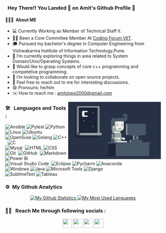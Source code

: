 ###  &nbsp; Hey There!! You Landed 🛬 on Amit's Github Profile 👋

#### 👨🏻‍💻 &nbsp;About ME 

- 💻 Currently Working as Member of Technical Staff II.
- 🙍‍♂️ Been a Core Committee Member At [Coding Forum,VIIT](https://github.com/codingforum-viit).
- 🎓 Pursued my bachelor's degree in Computer Engineering from Vishwakarma Institute of Information Technology,Pune.
- 🧐 I’m currently exploring things in area related to System Domain/Unix/Operating Systems.
- 🙂 Would like to grasp concepts of core c++ programming and competetive programming. 
- 👯 I’m looking to collaborate on open source projects.
- 💬 Feel free to reach out to me for interesting discussions. 
- 😄 Pronouns: he/him
- ✉️ How to reach me : [amitzope2000@gmail.com](amitzope2000@gmail.com)

<img alt="Night Coding" src="https://raw.githubusercontent.com/AVS1508/AVS1508/master/assets/Night-Coding.gif" align="right"/>

### 🛠 &nbsp; Languages and Tools : 
![Ansible](https://img.shields.io/badge/-Ansible-333333?style=flat&logo=ansible&logoColor=white)
![Pytest](https://img.shields.io/badge/-Pytest-444444?style=flat&logo=pytest)
![Python](https://img.shields.io/badge/-Python-333333?style=flat&logo=python)
![Linux](https://img.shields.io/badge/-Linux-FCC624?style=flat&logo=linux&logoColor=black)
![Ubuntu](https://img.shields.io/badge/-Ubuntu-FF9800?style=flat&logo=ubuntu&logoColor=white)
![OpenSuse](https://img.shields.io/badge/-OpenSuse-FFFFFF?style=flat&logo=suse&logoColor=green)
![Golang](https://img.shields.io/badge/-Golang-000000?style=flat&logo=go)
![C++](https://img.shields.io/badge/-C++-333333?style=flat&logo=C%2B%2B&logoColor=00599C)&nbsp;
![C](https://img.shields.io/badge/-C-333333?style=flat&logo=C&logoColor=red)\
![Mysql](https://img.shields.io/badge/-MySQL-blue?style=flat&logo=mysql&logoColor=white)&nbsp;
![HTML](https://img.shields.io/badge/-HTML-333333?style=flat&logo=HTML5)
![CSS](https://img.shields.io/badge/-CSS-333333?style=flat&logo=CSS3)&nbsp;
![Git](https://img.shields.io/badge/-Git-333333?style=flat&logo=git)&nbsp;
![GitHub](https://img.shields.io/badge/-GitHub-333333?style=flat&logo=github)&nbsp;
![Markdown](https://img.shields.io/badge/-Markdown-333333?style=flat&logo=markdown)
![Power Bi](https://img.shields.io/badge/-Power%20BI-092E20?style=flat&logo=power-bi&logoColor=white)\
![Visual Studio Code](https://img.shields.io/badge/-Visual%20Studio%20Code-333333?style=flat&logo=visual-studio-code&logoColor=007ACC)&nbsp;
![Eclipse](https://img.shields.io/badge/-Eclipse-333333?style=flat&logo=eclipse-ide&logoColor=purple)
![Pycharm](https://img.shields.io/badge/-Pycharm-333333?style=flat&logo=pycharm&logoColor=green)
![Anaconda](https://img.shields.io/badge/-Anaconda%20Navigator-333333?style=flat&logo=anaconda&logoColor=green)\
![Windows](https://img.shields.io/badge/-Windows-0078D6?style=flat&logo=windows)
![Java](https://img.shields.io/badge/-Java-333333?style=flat&logo=Java&logoColor=red)
![Microsoft Tools](https://img.shields.io/badge/-Microsoft%20Tools-333333?style=flat&logo=microsoft&logoColor=white)
![Django](https://img.shields.io/badge/-Django-092E20?style=flat&logo=django&logoColor=white)\
![SublimeText](https://img.shields.io/badge/-Sublime%20Text-FF9800?style=flat&logo=sublime-text&logoColor=black)
![Tableau](https://img.shields.io/badge/-Tableau-333333?style=flat&logo=tableau&logoColor=white)


### ⚙️ &nbsp;My Github Analytics

<p align="center">
<a href="https://github.com/amitsat27">
  <img height="180em" src="https://github-readme-stats.vercel.app/api?username=amitsat27&show_icons=true&theme=react&layout=compact&include_all_commits=true&count_private=true" alt="My Github Statistics"/>
  <img height="180em" src="https://github-readme-stats.vercel.app/api/top-langs/?username=amitsat27&exclude_repo=E-Farmer-Project&layout=compact&theme=react" alt="My Most Used Languages"/>
</a>
</a>
</p>

### 🤝🏻 &nbsp; Reach Me through following socials : 

<p align="center">
<a href="https://github.com/amitsat27"><img src="https://cdn.jsdelivr.net/npm/simple-icons@3.0.1/icons/github.svg" height="30" width="30" /></a>
<a href="https://www.facebook.com/amit.zope.737/"><img src="https://cdn.jsdelivr.net/npm/simple-icons@3.0.1/icons/facebook.svg" height="30" width="30" /></a>
<a href="mailto:amitzope2000@gmail.com"><img src="https://cdn.jsdelivr.net/npm/simple-icons@3.0.1/icons/gmail.svg" height="30" width="30"/></a>
<a href="https://www.instagram.com/amit_zope_/"><img src="https://cdn.jsdelivr.net/npm/simple-icons@3.0.1/icons/instagram.svg" height="30" width="30"/></a>
</p>
